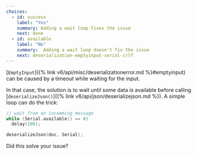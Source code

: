 ```yaml
---
choices:
  - id: success
    label: "Yes"
    summary: Adding a wait loop fixes the issue
    next: done
  - id: available
    label: "No"
    summary:  Adding a wait loop doesn't fix the issue
    next: deserialization-emptyinput-serial-crlf
---
```


[`EmptyInput`]({% link v6/api/misc/deserializationerror.md %}#emptyinput) can be caused by a timeout while waiting for the input.

In that case, the solution is to wait until some data is available before calling [`deserializeJson()`]({% link v6/api/json/deserializejson.md %}). A simple loop can do the trick:

```c++
// wait from an incomming message
while (Serial.available() == 0)
  delay(100);

deserializeJson(doc, Serial);
```

Did this solve your issue?